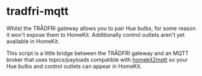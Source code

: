 # tradfri-mqtt

Whilst the TRÅDFRI gateway allows you to pair Hue bulbs, for some reason it won't
expose them to HomeKit. Additionally control outlets aren't yet available in HomeKit.

This script is a little bridge between the TRÅDFRI gateway and an MQTT broker
that uses topics/payloads compatible with [homekit2mqtt](https://github.com/hobbyquaker/homekit2mqtt)
so your Hue bulbs and control outlets can appear in HomeKit.
